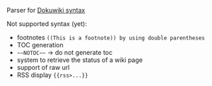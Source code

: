 Parser for [Dokuwiki syntax](https://www.dokuwiki.org/wiki:syntax)


Not supported syntax (yet):

- footnotes ```((This is a footnote)) by using double parentheses```
- TOC generation
-  ```~~NOTOC~~``` -> do not generate toc
- system to retrieve the status of a wiki page
- support of raw url
- RSS display ```{{rss>...}}```
